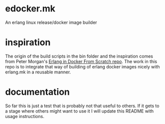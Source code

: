 # edocker.mk
An erlang linux release/docker image builder 

# inspiration
The origin of the build scripts in the bin folder and the inspiration comes from Peter Morgan's [Erlang in Docker From Scratch repo](https://github.com/shortishly/erlang-in-docker-from-scratch). The work in this
repo is to integrate that way of building of erlang docker images nicely with
erlang.mk in a reusable manner.

# documentation
So far this is just a test that is probably not that useful to others.
If it gets to a stage where others might want to use it I will update this
README with usage instructions.